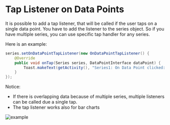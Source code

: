 # Tap Listener on Data Points

It is possible to add a tap listener, that will be called if the user taps on a single data point. You have to add the listener to the series object. So if you have multiple series, you can use specific tap handler for any series.

Here is an example: 

```java
series.setOnDataPointTapListener(new OnDataPointTapListener() {
    @Override
    public void onTap(Series series, DataPointInterface dataPoint) {
        Toast.makeText(getActivity(), "Series1: On Data Point clicked: "+dataPoint, Toast.LENGTH_SHORT).show();
    }
});
```

Notice:

* If there is overlapping data because of multiple series, multiple listeners can be called due a single tap.
* The tap listener works also for bar charts

![example](https://raw.githubusercontent.com/jjoe64/GraphView/master/doc-assets/6316193_orig_1.png)
